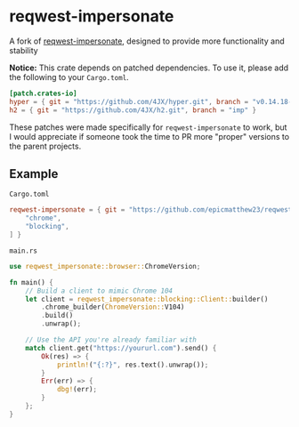 # reqwest-impersonate

A fork of [reqwest-impersonate](https://github.com/4JX/reqwest-impersonate), designed to provide more functionality and stability

**Notice:** This crate depends on patched dependencies. To use it, please add the following to your `Cargo.toml`.

```toml
[patch.crates-io]
hyper = { git = "https://github.com/4JX/hyper.git", branch = "v0.14.18-patched" }
h2 = { git = "https://github.com/4JX/h2.git", branch = "imp" }
```

These patches were made specifically for `reqwest-impersonate` to work, but I would appreciate if someone took the time to PR more "proper" versions to the parent projects.

## Example

`Cargo.toml`

```toml
reqwest-impersonate = { git = "https://github.com/epicmatthew23/reqwest-impersonate.git", default-features = false, features = [
    "chrome",
    "blocking",
] }
```

`main.rs`

```rs
use reqwest_impersonate::browser::ChromeVersion;

fn main() {
    // Build a client to mimic Chrome 104
    let client = reqwest_impersonate::blocking::Client::builder()
        .chrome_builder(ChromeVersion::V104)
        .build()
        .unwrap();

    // Use the API you're already familiar with
    match client.get("https://yoururl.com").send() {
        Ok(res) => {
            println!("{:?}", res.text().unwrap());
        }
        Err(err) => {
            dbg!(err);
        }
    };
}
```
